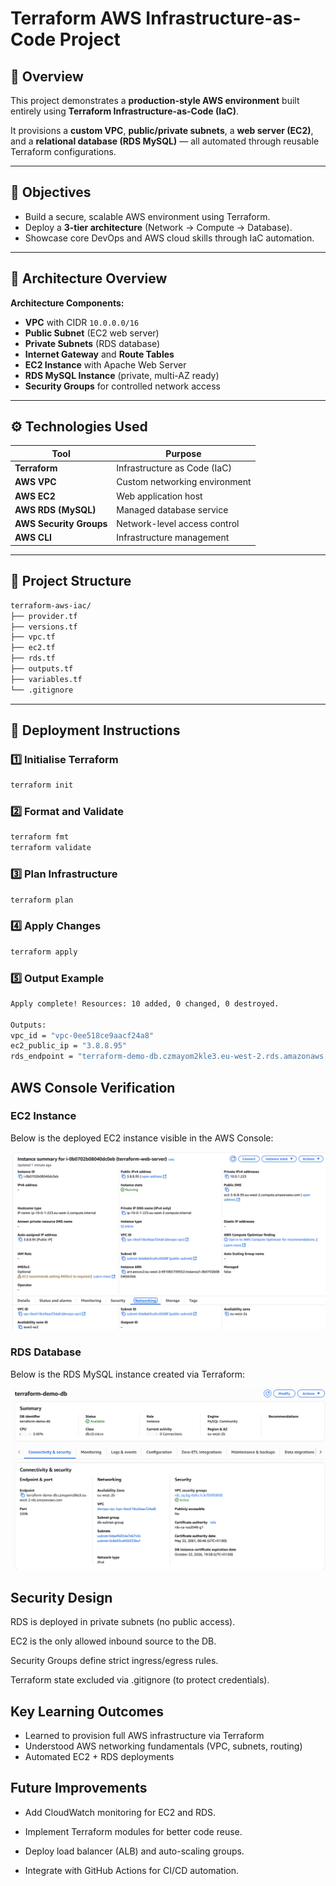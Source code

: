 # Terraform AWS Infrastructure-as-Code Project

## 📘 Overview
This project demonstrates a **production-style AWS environment** built entirely using **Terraform Infrastructure-as-Code (IaC)**.  

It provisions a **custom VPC**, **public/private subnets**, a **web server (EC2)**, and a **relational database (RDS MySQL)** — all automated through reusable Terraform configurations.

---

## 🎯 Objectives
- Build a secure, scalable AWS environment using Terraform.  
- Deploy a **3-tier architecture** (Network → Compute → Database).  
- Showcase core DevOps and AWS cloud skills through IaC automation.  

---

## 🧩 Architecture Overview
**Architecture Components:**
- **VPC** with CIDR `10.0.0.0/16`
- **Public Subnet** (EC2 web server)
- **Private Subnets** (RDS database)
- **Internet Gateway** and **Route Tables**
- **EC2 Instance** with Apache Web Server
- **RDS MySQL Instance** (private, multi-AZ ready)
- **Security Groups** for controlled network access

---

## ⚙️ Technologies Used
| Tool | Purpose |
|------|----------|
| **Terraform** | Infrastructure as Code (IaC) |
| **AWS VPC** | Custom networking environment |
| **AWS EC2** | Web application host |
| **AWS RDS (MySQL)** | Managed database service |
| **AWS Security Groups** | Network-level access control |
| **AWS CLI** | Infrastructure management |

---

## 📁 Project Structure

```bash
terraform-aws-iac/
├── provider.tf
├── versions.tf
├── vpc.tf
├── ec2.tf
├── rds.tf
├── outputs.tf
├── variables.tf
└── .gitignore

```
---

## 🚀 Deployment Instructions

### 1️⃣ Initialise Terraform
```bash
terraform init
```
### 2️⃣ Format and Validate
```bash
terraform fmt
terraform validate
```
### 3️⃣ Plan Infrastructure
```bash
terraform plan
```

### 4️⃣ Apply Changes
```bash
terraform apply
```
### 5️⃣ Output Example
```bash 
Apply complete! Resources: 10 added, 0 changed, 0 destroyed.

Outputs:
vpc_id = "vpc-0ee518ce9aacf24a8"
ec2_public_ip = "3.8.8.95"
rds_endpoint = "terraform-demo-db.czmayom2kle3.eu-west-2.rds.amazonaws.com"
```

## AWS Console Verification

### EC2 Instance

Below is the deployed EC2 instance visible in the AWS Console:

![alt text](../images/EC2-Instance.png)

### RDS Database

Below is the RDS MySQL instance created via Terraform:

![alt text](../images/RDS-Database.png)

## Security Design

RDS is deployed in private subnets (no public access).

EC2 is the only allowed inbound source to the DB.

Security Groups define strict ingress/egress rules.

Terraform state excluded via .gitignore (to protect credentials).

## Key Learning Outcomes

- Learned to provision full AWS infrastructure via Terraform
- Understood AWS networking fundamentals (VPC, subnets, routing)
- Automated EC2 + RDS deployments

## Future Improvements

- Add CloudWatch monitoring for EC2 and RDS.

- Implement Terraform modules for better code reuse.

- Deploy load balancer (ALB) and auto-scaling groups.

- Integrate with GitHub Actions for CI/CD automation.
